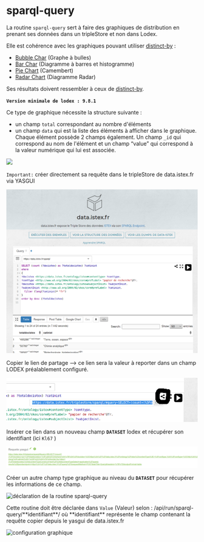 # sparql-query

La routine `sparql-query` sert à faire des graphiques de distribution en prenant ses données dans un tripleStore et non dans Lodex.

Elle est cohérence avec les graphiques pouvant utiliser [distinct-by](distinctby.md) : 

* [Bubble Char](../../administration/modele/format/bubblechart.md) \(Graphe à bulles\)
* [Bar Char](../../administration/modele/format/distribution-charts/barchart.md) \(Diagramme à barres et histogramme\)
* [Pie Char t](../../administration/modele/format/distribution-charts/piechart.md) \(Camembert\) 
* [Radar Chart](../../administration/modele/format/distribution-charts/radarchart.md) \(Diagramme Radar\) 

Ses résultats doivent ressembler à ceux de [distinct-by](distinctby.md).

**`Version minimale de lodex : 9.8.1`**  


Ce type de graphique nécessite la structure suivante : 

* un champ `total` correspondant au nombre d'éléments
* un champ `data` qui est la liste des éléments à afficher dans le graphique. Chaque élément possède 2  champs également. Un champ `_id` qui correspond au nom de l'élément et un champ “value” qui correspond à la valeur numérique qui lui est associée.

![](https://lh6.googleusercontent.com/ExHZSAOegy9h1M8-MOszM8V42k4_zVSCfSm8HabpOxWRJvuZEwm-riHa2Kk9kcIwl1xCDNdRIEvUNTqLcnCKrkowwjLaS6VRzHwnR3Z0Ihzh8W40qUtwIP7e8BFsMv22MlhYkwqo)

`Important:` créer  directement sa requête dans le tripleStore de data.istex.fr via YASGUI 

![](../../.gitbook/assets/image%20%2817%29%20%281%29.png)

Copier le lien de partage --&gt; ce lien sera la valeur à reporter dans un champ LODEX préalablement configuré.

![copie du lien de partage](../../.gitbook/assets/image%20%2812%29.png)

Insérer ce lien dans un nouveau champ **`DATASET`** lodex et récupérer son identifiant \(ici `Kl67` \)

![requ&#xEA;te yasgui &#xE0; reporter dans un champ dataset](../../.gitbook/assets/image%20%2810%29.png)

Créer un autre champ type graphique au niveau du **`DATASET`** pour récupérer les informations de ce champ.

![d&#xE9;claration de la routine sparql-query](../../.gitbook/assets/image%20%282%29.png)

Cette routine doit être déclarée dans `Value` \(Valeur\) selon : /api/run/sparql-query/\*\*identifiant\*\*/ où \*\*identifiant\*\* représente le champ contenant la requête copier depuis le yasgui de data.istex.fr

![configuration graphique](../../.gitbook/assets/image%20%281%29.png)










